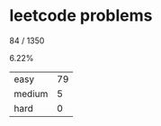 # leetcode problems

84 / 1350

6.22%

|        |     |
| ------ | --- |
| easy   | 79  |
| medium | 5   |
| hard   | 0   |

